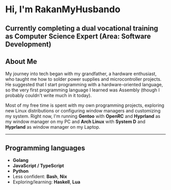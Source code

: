 # Hi, I'm RakanMyHusbando

**Currently completing a dual vocational training as Computer Science Expert (Area: Software Development)**
---

## About Me

My journey into tech began with my grandfather, a hardware enthusiast, who taught me how to solder power supplies and microcontroller projects. He suggested that I start programming with a hardware-oriented language, so the very first programming language I learned was Assembly (though I probably couldn't write much in it today).

Most of my free time is spent with my own programming projects, exploring new Linux distributions or configuring window managers and customizing my system. Right now, I'm running **Gentoo** with **OpenRC** and **Hyprland** as my window manager on my PC and **Arch Linux** with **System D** and **Hyprland** as window manager on my Laptop.

---

## Programming languages

- **Golang** 
- **JavaScript / TypeScript**
- **Python**
- Less confident: **Bash**, **Nix**
- Exploring/learning: **Haskell**,  **Lua**

